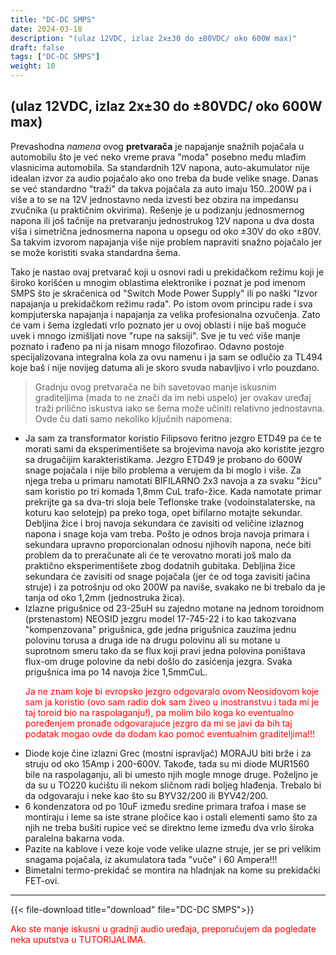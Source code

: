```yaml
---
title: "DC-DC SMPS"
date: 2024-03-18
description: "(ulaz 12VDC, izlaz 2x±30 do ±80VDC/ oko 600W max)"
draft: false
tags: ["DC-DC SMPS"]
weight: 10
---
```

## (ulaz 12VDC, izlaz 2x±30 do ±80VDC/ oko 600W max)

Prevashodna *namena* ovog **pretvarača** je napajanje snažnih pojačala u automobilu što je već neko vreme prava "moda" posebno među mlađim vlasnicima automobila. Sa standardnih 12V napona, auto-akumulator nije idealan izvor za audio pojačalo ako ono treba da bude velike snage. Danas se već standardno "traži" da takva pojačala za auto imaju 150..200W pa i više a to se na 12V jednostavno neda izvesti bez obzira na impedansu zvučnika (u praktičnim okvirima). Rešenje je u podizanju jednosmernog napona ili još tačnije na pretvaranju jednostrukog 12V napona u dva dosta viša i simetrična jednosmerna napona u opsegu od oko ±30V do oko ±80V. Sa takvim izvorom napajanja više nije problem napraviti snažno pojačalo jer se može koristiti svaka standardna šema.

Tako je nastao ovaj pretvarač koji u osnovi radi u prekidačkom režimu koji je široko korišćen u mnogim oblastima elektronike i poznat je pod imenom SMPS što je skračenica od "Switch Mode Power Supply" ili po naški "Izvor napajanja u prekidačkom režimu rada". Po istom ovom principu rade i sva kompjuterska napajanja i napajanja za velika profesionalna ozvučenja. Zato će vam i šema izgledati vrlo poznato jer u ovoj oblasti i nije baš moguće uvek i mnogo izmišljati nove "rupe na saksiji". Sve je tu već više manje poznato i rađeno pa ni ja nisam mnogo filozofirao. Odavno postoje specijalizovana integralna kola za ovu namenu i ja sam se odlučio za TL494 koje baš i nije novijeg datuma ali je skoro svuda nabavljivo i vrlo pouzdano.

> Gradnju ovog pretvarača ne bih savetovao manje iskusnim graditeljima (mada to ne znači da im nebi uspelo) jer ovakav uređaj traži prilično iskustva iako se šema može učiniti relativno jednostavna. Ovde ču dati samo nekoliko ključnih napomena:
- Ja sam za transformator koristio Filipsovo feritno jezgro ETD49 pa će te morati sami da eksperimentišete sa brojevima navoja ako koristite jezgro sa drugačijim karakteristikama. Jezgro ETD49 je probano do 600W snage pojačala i nije bilo problema a verujem da bi moglo i više. Za njega treba u primaru namotati BIFILARNO 2x3 navoja a za svaku "žicu" sam koristio po tri komada 1,8mm CuL trafo-žice. Kada namotate primar prekrijte ga sa dva-tri sloja bele Teflonske trake (vodoinstalaterske, na koturu kao selotejp) pa preko toga, opet bifilarno motajte sekundar. Debljina žice i broj navoja sekundara će zavisiti od veličine izlaznog napona i snage koja vam treba. Pošto je odnos broja navoja primara i sekundara upravno proporcionalan odnosu njihovih napona, neće biti problem da to preračunate ali će te verovatno morati još malo da praktično eksperimentišete zbog dodatnih gubitaka. Debljina žice sekundara će zavisiti od snage pojačala (jer će od toga zavisiti jačina struje) i za potrošnju od oko 200W pa naviše, svakako ne bi trebalo da je tanja od oko 1,2mm (jednostruka žica).
- Izlazne prigušnice od 23-25uH su zajedno motane na jednom toroidnom (prstenastom) NEOSID jezgru model 17-745-22 i to kao takozvana "kompenzovana" prigušnica, gde jedna prigušnica zauzima jednu polovinu torusa a druga ide na drugu polovinu ali su motane u suprotnom smeru tako da se flux koji pravi jedna polovina poništava flux-om druge polovine da nebi došlo do zasićenja jezgra. Svaka prigušnica ima po 14 navoja žice 1,5mmCuL.
  <p style="color: red;">Ja ne znam koje bi evropsko jezgro odgovaralo ovom Neosidovom koje sam ja koristio (ovo sam radio dok sam živeo u inostranstvu i tada mi je taj toroid bio na raspolaganju!), pa molim bilo koga ko eventualno poređenjem pronađe odgovarajuće jezgro da mi se javi da bih taj podatak mogao ovde da dodam kao pomoć eventualnim graditeljima!!!</p>
- Diode koje čine izlazni Grec (mostni ispravljač) MORAJU biti brže i za struju od oko 15Amp i 200-600V. Takođe, tada su mi diode MUR1560 bile na raspolaganju, ali bi umesto njih mogle mnoge druge. Poželjno je da su u TO220 kućištu ili nekom sličnom radi boljeg hlađenja. Trebalo bi da odgovaraju i neke kao što su BYV32/200 ili BYV42/200.
- 6 kondenzatora od po 10uF između sredine primara trafoa i mase se montiraju i leme sa iste strane pločice kao i ostali elementi samo što za njih ne treba bušiti rupice već se direktno leme između dva vrlo široka paralelna bakarna voda.
- Pazite na kablove i veze koje vode velike ulazne struje, jer se pri velikim snagama pojačala, iz akumulatora tada "vuče" i 60 Ampera!!!
- Bimetalni termo-prekidač se montira na hladnjak na kome su prekidački FET-ovi.
<hr>

{{< file-download title="download" file="DC-DC SMPS">}}

<p style="color: red;" class="text-center">Ako ste manje iskusni u gradnji audio uređaja, preporučujem da pogledate neka uputstva u TUTORIJALIMA.</p>
